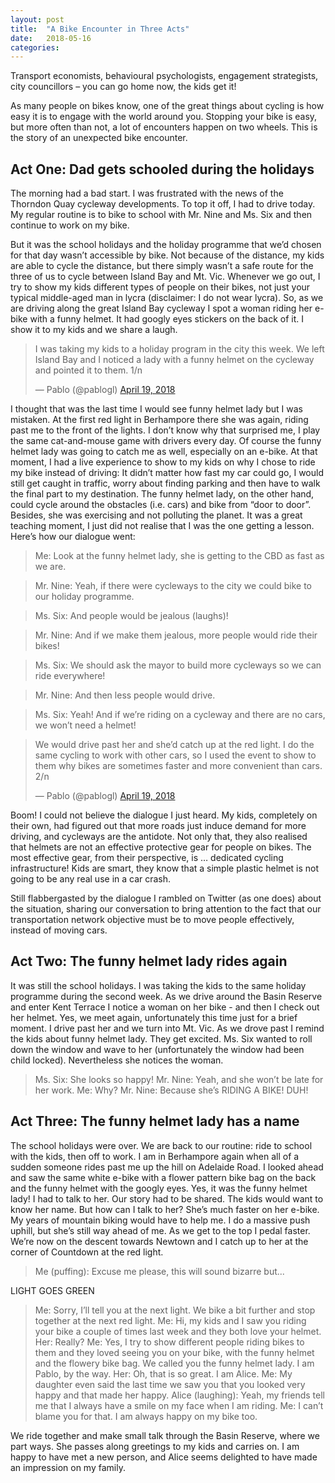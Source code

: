 ```yaml
---
layout: post
title:  "A Bike Encounter in Three Acts"
date:   2018-05-16
categories: 
---
```


Transport economists, behavioural psychologists, engagement strategists, city councillors – you can go home now, the kids get it!

As many people on bikes know, one of the great things about cycling is how easy it is to engage with the world around you. Stopping your bike is easy, but more often than not, a lot of encounters happen on two wheels. This is the story of an unexpected bike encounter.

## Act One: Dad gets schooled during the holidays

The morning had a bad start. I was frustrated with the news of the Thorndon Quay cycleway developments. To top it off, I had to drive today. 
My regular routine is to bike to school with Mr. Nine and Ms. Six and then continue to work on my bike. 

But it was the school holidays and the holiday programme that we’d chosen for that day wasn’t accessible by bike. Not because of the distance, my kids are able to cycle the distance, but there simply wasn’t a safe route for the three of us to cycle between Island Bay and Mt. Vic.
Whenever we go out, I try to show my kids different types of people on their bikes, not just your typical middle-aged man in lycra (disclaimer: I do not wear lycra).
So, as we are driving along the great Island Bay cycleway I spot a woman riding her e-bike with a funny helmet. It had googly eyes stickers on the back of it. I show it to my kids and we share a laugh.

<blockquote class="twitter-tweet" data-lang="en"><p lang="en" dir="ltr">I was taking my kids to a holiday program in the city this week. We left Island Bay and I noticed a lady with a funny helmet on the cycleway and pointed it to them. 1/n</p>&mdash; Pablo (@pablogl) <a href="https://twitter.com/pablogl/status/986853864467918848?ref_src=twsrc%5Etfw">April 19, 2018</a></blockquote>
<script async src="https://platform.twitter.com/widgets.js" charset="utf-8"></script>


I thought that was the last time I would see funny helmet lady but I was mistaken. At the first red light in Berhampore there she was again, riding past me to the front of the lights. I don’t know why that surprised me, I play the same cat-and-mouse game with drivers every day. Of course the funny helmet lady was going to catch me as well, especially on an e-bike.
At that moment, I had a live experience to show to my kids on why I chose to ride my bike instead of driving: It didn’t matter how fast my car could go, I would still get caught in traffic, worry about finding parking and then have to walk the final part to my destination. The funny helmet lady, on the other hand, could cycle around the obstacles (i.e. cars) and bike from “door to door”. Besides, she was exercising and not polluting the planet. It was a great teaching moment, I just did not realise that I was the one getting a lesson. Here’s how our dialogue went:

> Me: Look at the funny helmet lady, she is getting to the CBD as fast as we are.

> Mr. Nine: Yeah, if there were cycleways to the city we could bike to our holiday programme.

> Ms. Six: And people would be jealous (laughs)!

> Mr. Nine: And if we make them jealous, more people would ride their bikes!

> Ms. Six: We should ask the mayor to build more cycleways so we can ride everywhere!

> Mr. Nine: And then less people would drive.

> Ms. Six: Yeah! And if we’re riding on a cycleway and there are no cars, we won’t need a helmet!


<blockquote class="twitter-tweet" data-lang="en"><p lang="en" dir="ltr">We would drive past her and she’d catch up at the red light. I do the same cycling to work with other cars, so I used the event to show to them why bikes are sometimes faster and more convenient than cars. 2/n</p>&mdash; Pablo (@pablogl) <a href="https://twitter.com/pablogl/status/986854371618013185?ref_src=twsrc%5Etfw">April 19, 2018</a></blockquote>
<script async src="https://platform.twitter.com/widgets.js" charset="utf-8"></script>

Boom! I could not believe the dialogue I just heard. My kids, completely on their own, had figured out that more roads just induce demand for more driving, and cycleways are the antidote. Not only that, they also realised that helmets are not an effective protective gear for people on bikes. The most effective gear, from their perspective, is … dedicated cycling infrastructure! Kids are smart, they know that a simple plastic helmet is not going to be any real use in a car crash.

Still flabbergasted by the dialogue I rambled on Twitter (as one does) about the situation, sharing our conversation to bring attention to the fact that our transportation network objective must be to move people effectively, instead of moving cars. 

## Act Two: The funny helmet lady rides again

It was still the school holidays. I was taking the kids to the same holiday programme during the second week. As we drive around the Basin Reserve and enter Kent Terrace I notice a woman on her bike - and then I check out her helmet. Yes, we meet again, unfortunately this time just for a brief moment. I drive past her and we turn into Mt. Vic. As we drove past I remind the kids about funny helmet lady. 
They get excited. Ms. Six wanted to roll down the window and wave to her (unfortunately the window had been child locked). Nevertheless she notices the woman.

> Ms. Six: She looks so happy!
> Mr. Nine: Yeah, and she won’t be late for her work.
> Me: Why?
> Mr. Nine: Because she’s RIDING A BIKE! DUH! 

## Act Three: The funny helmet lady has a name

The school holidays were over. We are back to our routine: ride to school with the kids, then off to work. I am in Berhampore again when all of a sudden someone rides past me up the hill on Adelaide Road. I looked ahead and saw the same white e-bike with a flower pattern bike bag on the back and the funny helmet with the googly eyes. Yes, it was the funny helmet lady!
I had to talk to her. Our story had to be shared. The kids would want to know her name. 
But how can I talk to her? She’s much faster on her e-bike. 
My years of mountain biking would have to help me. I do a massive push uphill, but she’s still way ahead of me. As we get to the top I pedal faster. We’re now on the descent towards Newtown and I catch up to her at the corner of Countdown at the red light.

> Me (puffing): Excuse me please, this will sound bizarre but...

LIGHT GOES GREEN

> Me: Sorry, I’ll tell you at the next light.
> We bike a bit further and stop together at the next red light.
> Me: Hi, my kids and I saw you riding your bike a couple of times last week and they both love your helmet.
> Her: Really?
> Me: Yes, I try to show different people riding bikes to them and they loved seeing you on your bike, with the funny helmet and the flowery bike bag. We called you the funny helmet lady. I am Pablo, by the way.
> Her: Oh, that is so great. I am Alice.
> Me: My daughter even said the last time we saw you that you looked very happy and that made her happy.
> Alice (laughing): Yeah, my friends tell me that I always have a smile on my face when I am riding.
> Me: I can’t blame you for that. I am always happy on my bike too.

We ride together and make small talk through the Basin Reserve, where we part ways. She passes along greetings to my kids and carries on. I am happy to have met a new person, and Alice seems delighted to have made an impression on my family.
